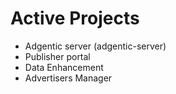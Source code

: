 # Active Projects

- Adgentic server (adgentic-server)
- Publisher portal
- Data Enhancement
- Advertisers Manager
